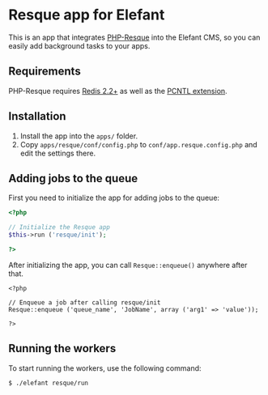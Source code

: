 # Resque app for Elefant

This is an app that integrates [PHP-Resque](https://github.com/chrisboulton/php-resque)
into the Elefant CMS, so you can easily add background tasks to your apps.

## Requirements

PHP-Resque requires [Redis 2.2+](http://redis.io/) as well as the
[PCNTL extension](http://ca1.php.net/manual/en/pcntl.installation.php).

## Installation

1. Install the app into the `apps/` folder.
2. Copy `apps/resque/conf/config.php` to `conf/app.resque.config.php` and edit the settings there.

## Adding jobs to the queue

First you need to initialize the app for adding jobs to the queue:

```php
<?php

// Initialize the Resque app
$this->run ('resque/init');

?>
```

After initializing the app, you can call `Resque::enqueue()` anywhere after that.

```
<?php

// Enqueue a job after calling resque/init
Resque::enqueue ('queue_name', 'JobName', array ('arg1' => 'value'));

?>
```

## Running the workers

To start running the workers, use the following command:

```bash
$ ./elefant resque/run
```
